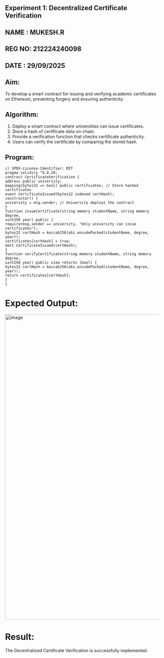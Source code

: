 ## Experiment 1: Decentralized Certificate Verification
## NAME : MUKESH.R
## REG NO: 212224240098
## DATE : 29/09/2025
## Aim:
  To develop a smart contract for issuing and verifying academic certificates on Ethereum, preventing forgery and ensuring authenticity.
## Algorithm:
1. Deploy a smart contract where universities can issue certificates.
2. Store a hash of certificate data on-chain.
3. Provide a verification function that checks certificate authenticity.
4. Users can verify the certificate by comparing the stored hash.
## Program:
```solidity
// SPDX-License-Identifier: MIT
pragma solidity ^0.8.20;
contract CertificateVerification {
address public university;
mapping(bytes32 => bool) public certificates; // Store hashed certificates
event CertificateIssued(bytes32 indexed certHash);
constructor() {
university = msg.sender; // University deploys the contract
}
function issueCertificate(string memory studentName, string memory degree,
uint256 year) public {
require(msg.sender == university, "Only university can issue certificates");
bytes32 certHash = keccak256(abi.encodePacked(studentName, degree,
year));
certificates[certHash] = true;
emit CertificateIssued(certHash);
}
function verifyCertificate(string memory studentName, string memory degree,
uint256 year) public view returns (bool) {
bytes32 certHash = keccak256(abi.encodePacked(studentName, degree,
year));
return certificates[certHash];
}
}
```
# Expected Output:
<img width="1910" height="1000" alt="image" src="https://github.com/user-attachments/assets/61bb6444-05ba-4b8e-b3b3-29a2ac119b5c" />

# Result:
The Decentralized Certificate Verification is successfully implemented.
